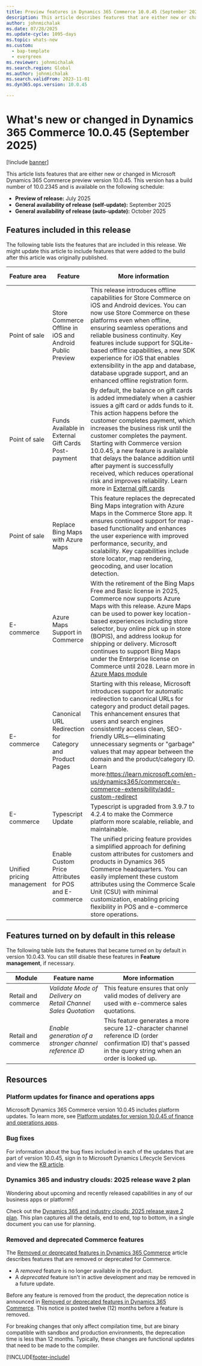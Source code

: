 ```yaml
---
title: Preview features in Dynamics 365 Commerce 10.0.45 (September 2025)
description: This article describes features that are either new or changed in Microsoft Dynamics 365 Commerce 10.0.45. 
author: johnmichalak
ms.date: 07/28/2025
ms.update-cycle: 1095-days
ms.topic: whats-new
ms.custom: 
  - bap-template
  - evergreen
ms.reviewer: johnmichalak
ms.search.region: Global
ms.author: johnmichalak
ms.search.validFrom: 2023-11-01
ms.dyn365.ops.version: 10.0.45

---
```


# What's new or changed in Dynamics 365 Commerce 10.0.45 (September 2025)

[!include [banner](../includes/banner.md)]

This article lists features that are either new or changed in Microsoft Dynamics 365 Commerce preview version 10.0.45. This version has a build number of 10.0.2345 and is available on the following schedule:

- **Preview of release:** July 2025
- **General availability of release (self-update):** September 2025
- **General availability of release (auto-update):** October 2025

## Features included in this release

The following table lists the features that are included in this release. We might update this article to include features that were added to the build after this article was originally published.

| Feature area | Feature | More information | Enabled by |
|---|---|---|---|
| Point of sale  | Store Commerce Offline in iOS and Android Public Preview  | This release introduces offline capabilities for Store Commerce on iOS and Android devices. You can now use Store Commerce on these platforms even when offline, ensuring seamless operations and reliable business continuity. Key features include support for SQLite-based offline capabilities, a new SDK experience for iOS that enables extensibility in the app and database, database upgrade support, and an enhanced offline registration form. |  admins |
| Point of sale  | Funds Available in External Gift Cards Post-payment  | By default, the balance on gift cards is added immediately when a cashier issues a gift card or adds funds to it. This action happens before the customer completes payment, which increases the business risk until the customer completes the payment. Starting with Commerce version 10.0.45, a new feature is available that delays the balance addition until after payment is successfully received, which reduces operational risk and improves reliability. Learn more in [External gift cards](../dev-itpro/gift-card.md)  |  admins |
| Point of sale  | Replace Bing Maps with Azure Maps | This feature replaces the deprecated Bing Maps integration with Azure Maps in the Commerce Store app. It ensures continued support for map-based functionality and enhances the user experience with improved performance, security, and scalability. Key capabilities include store locator, map rendering, geocoding, and user location detection. | admins     |
| E-commerce | Azure Maps Support in Commerce | With the retirement of the Bing Maps Free and Basic license in 2025, Commerce now supports Azure Maps with this release. Azure Maps can be used to power key location-based experiences including store selector, buy online pick up in store (BOPIS), and address lookup for shipping or delivery. Microsoft continues to support Bing Maps under the Enterprise license on Commerce until 2028. Learn more in [Azure Maps module](../azure-maps-module.md) | admins |
| E-commerce  | Canonical URL Redirection for Category and Product Pages | Starting with this release, Microsoft introduces support for automatic redirection to canonical URLs for category and product detail pages. This enhancement ensures that users and search engines consistently access clean, SEO-friendly URLs—eliminating unnecessary segments or "garbage" values that may appear between the domain and the product/category ID. Learn more:https://learn.microsoft.com/en-us/dynamics365/commerce/e-commerce-extensibility/add-custom-redirect | admins     |
| E-commerce  | Typescript Update  | Typescript is upgraded from 3.9.7 to 4.2.4 to make the Commerce platform more scalable, reliable, and maintainable.|  |
| Unified pricing management | Enable Custom Price Attributes for POS and E-commerce | The unified pricing feature provides a simplified approach for defining custom attributes for customers and products in Dynamics 365 Commerce headquarters. You can easily implement these custom attributes using the Commerce Scale Unit (CSU) with minimal customization, enabling pricing flexibility in POS and e-commerce store operations. | admins     |

## Features turned on by default in this release

The following table lists the features that became turned on by default in version 10.0.43. You can still disable these features in **Feature management**, if necessary.

| Module | Feature name | More information |
|--|--|--|
| Retail and commerce | *Validate Mode of Delivery on Retail Channel Sales Quotation* | This feature ensures that only valid modes of delivery are used with e-commerce sales quotations. |
| Retail and commerce | *Enable generation of a stronger channel reference ID* | This feature generates a more secure 12-character channel reference ID (order confirmation ID) that's passed in the query string when an order is looked up. |

## Resources

### Platform updates for finance and operations apps

Microsoft Dynamics 365 Commerce version 10.0.45 includes platform updates. To learn more, see [Platform updates for version 10.0.45 of finance and operations apps](../../fin-ops-core/fin-ops/get-started/whats-new-platform-updates-10-0-45.md). 
  
### Bug fixes

For information about the bug fixes included in each of the updates that are part of version 10.0.45, sign in to Microsoft Dynamics Lifecycle Services and view the [KB article](https://fix.lcs.dynamics.com/Issue/Details?bugId=1043223).

### Dynamics 365 and industry clouds: 2025 release wave 2 plan

Wondering about upcoming and recently released capabilities in any of our business apps or platform?

Check out the [Dynamics 365 and industry clouds: 2025 release wave 2 plan](/dynamics365/release-plan/2025wave2/). This plan captures all the details, end to end, top to bottom, in a single document you can use for planning.

### Removed and deprecated Commerce features

The [Removed or deprecated features in Dynamics 365 Commerce](removed-deprecated-features-commerce.md) article describes features that are removed or deprecated for Commerce.

- A *removed* feature is no longer available in the product.
- A *deprecated* feature isn't in active development and may be removed in a future update.

Before any feature is removed from the product, the deprecation notice is announced in [Removed or deprecated features in Dynamics 365 Commerce](removed-deprecated-features-commerce.md). This notice is posted twelve (12) months before a feature is removed.

For breaking changes that only affect compilation time, but are binary compatible with sandbox and production environments, the deprecation time is less than 12 months. Typically, these changes are functional updates that need to be made to the compiler.

[!INCLUDE[footer-include](../../includes/footer-banner.md)]
